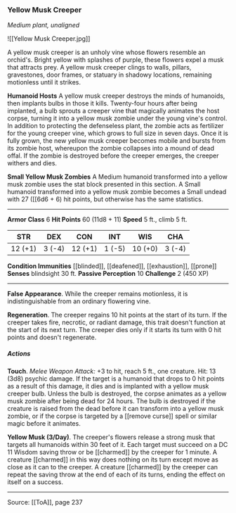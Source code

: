 ### Yellow Musk Creeper
_Medium plant, unaligned_

![[Yellow Musk Creeper.jpg]]

A yellow musk creeper is an unholy vine whose flowers resemble an orchid's. Bright yellow with splashes of purple, these flowers expel a musk that attracts prey. A yellow musk creeper clings to walls, pillars, gravestones, door frames, or statuary in shadowy locations, remaining motionless until it strikes.

**Humanoid Hosts** A yellow musk creeper destroys the minds of humanoids, then implants bulbs in those it kills. Twenty-four hours after being implanted, a bulb sprouts a creeper vine that magically animates the host corpse, turning it into a yellow musk zombie under the young vine's control. In addition to protecting the defenseless plant, the zombie acts as fertilizer for the young creeper vine, which grows to full size in seven days. Once it is fully grown, the new yellow musk creeper becomes mobile and bursts from its zombie host, whereupon the zombie collapses into a mound of dead offal. If the zombie is destroyed before the creeper emerges, the creeper withers and dies.


**Small Yellow Musk Zombies** A Medium humanoid transformed into a yellow musk zombie uses the stat block presented in this section. A Small humanoid transformed into a yellow musk zombie becomes a Small undead with 27 ([[6d6 + 6) hit points, but otherwise has the same statistics.







---

**Armor Class** 6
**Hit Points** 60 (11d8 + 11)
**Speed** 5 ft., climb 5 ft.

| STR     | DEX     | CON     | INT     | WIS     | CHA     |
|---------|---------|---------|---------|---------|---------|
| 12 (+1) | 3 (-4) | 12 (+1) | 1 (-5) | 10 (+0) | 3 (-4) |

**Condition Immunities** [[blinded]], [[deafened]], [[exhaustion]], [[prone]]
**Senses** blindsight 30 ft.
**Passive Perception** 10
**Challenge** 2 (450 XP)

---

**False Appearance**. While the creeper remains motionless, it is indistinguishable from an ordinary flowering vine.

**Regeneration**. The creeper regains 10 hit points at the start of its turn. If the creeper takes fire, necrotic, or radiant damage, this trait doesn't function at the start of its next turn. The creeper dies only if it starts its turn with 0 hit points and doesn't regenerate.

##### Actions
**Touch**. _Melee Weapon Attack:_ +3 to hit, reach 5 ft., one creature. Hit: 13 (3d8) psychic damage. If the target is a humanoid that drops to 0 hit points as a result of this damage, it dies and is implanted with a yellow musk creeper bulb. Unless the bulb is destroyed, the corpse animates as a yellow musk zombie after being dead for 24 hours. The bulb is destroyed if the creature is raised from the dead before it can transform into a yellow musk zombie, or if the corpse is targeted by a [[remove curse]] spell or similar magic before it animates.

**Yellow Musk (3/Day)**. The creeper's flowers release a strong musk that targets all humanoids within 30 feet of it. Each target must succeed on a DC 11 Wisdom saving throw or be [[charmed]] by the creeper for 1 minute. A creature [[charmed]] in this way does nothing on its turn except move as close as it can to the creeper. A creature [[charmed]] by the creeper can repeat the saving throw at the end of each of its turns, ending the effect on itself on a success.


---

Source: [[ToA]], page 237